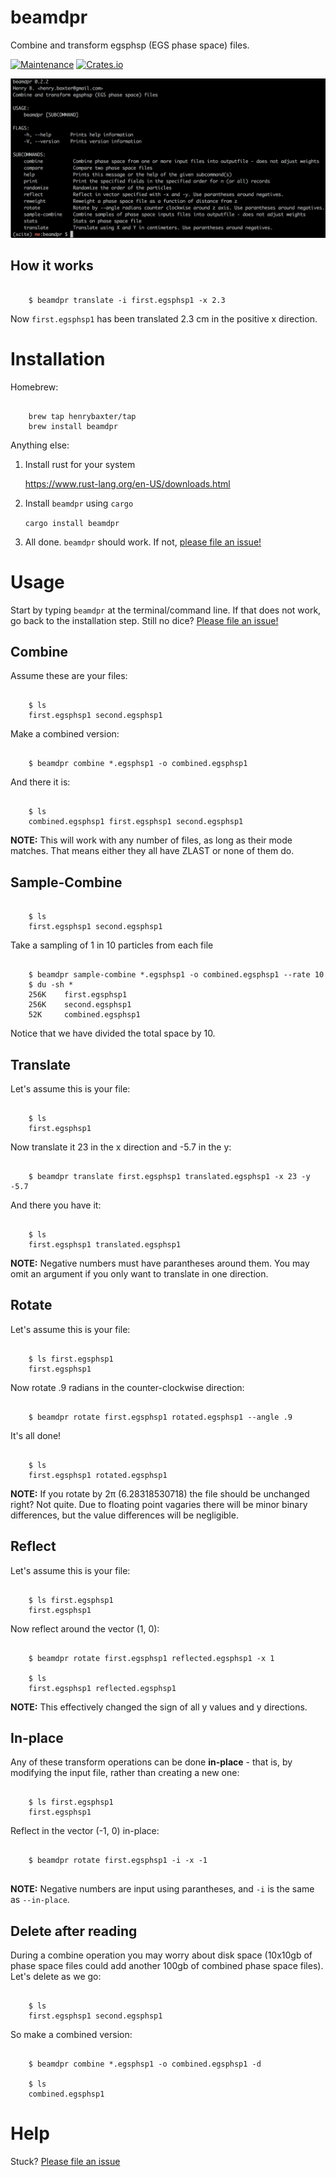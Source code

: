 # beamdpr

Combine and transform egsphsp (EGS phase space) files.

[![Maintenance](https://img.shields.io/badge/Maintained%3F-yes-green.svg)](https://github.com/henrybaxter/beamdpr/graphs/commit-activity)
[![Crates.io](https://img.shields.io/crates/v/beamdpr.svg)](https://crates.io/crates/beamdpr)

![Basic usage screenshot](screenshots/basic.png)

## How it works

```

    $ beamdpr translate -i first.egsphsp1 -x 2.3

```

Now `first.egsphsp1` has been translated 2.3 cm in the positive x direction.

# Installation

Homebrew:

```

    brew tap henrybaxter/tap
    brew install beamdpr

```

Anything else:

1. Install rust for your system

   https://www.rust-lang.org/en-US/downloads.html

2. Install `beamdpr` using `cargo`

   `cargo install beamdpr`

3. All done. `beamdpr` should work. If not, [please file an issue!](https://github.com/henrybaxter/beamdpr/issues/new>)

# Usage

Start by typing `beamdpr` at the terminal/command line. If that does not work, go back to the installation step. Still no dice? [Please file an issue!](https://github.com/henrybaxter/beamdpr/issues/new)

## Combine

Assume these are your files:

```

    $ ls
    first.egsphsp1 second.egsphsp1

```

Make a combined version:

```

    $ beamdpr combine *.egsphsp1 -o combined.egsphsp1

```

And there it is:

```

    $ ls
    combined.egsphsp1 first.egsphsp1 second.egsphsp1

```

**NOTE:** This will work with any number of files, as long as their mode matches. That means either they all have ZLAST or none of them do.

## Sample-Combine

```

    $ ls
    first.egsphsp1 second.egsphsp1

```

Take a sampling of 1 in 10 particles from each file

```

    $ beamdpr sample-combine *.egsphsp1 -o combined.egsphsp1 --rate 10
    $ du -sh *
    256K    first.egsphsp1
    256K    second.egsphsp1
    52K     combined.egsphsp1

```

Notice that we have divided the total space by 10.

## Translate

Let's assume this is your file:

```

    $ ls
    first.egsphsp1

```

Now translate it 23 in the x direction and -5.7 in the y:

```

    $ beamdpr translate first.egsphsp1 translated.egsphsp1 -x 23 -y -5.7

```

And there you have it:

```

    $ ls
    first.egsphsp1 translated.egsphsp1

```

**NOTE:** Negative numbers must have parantheses around them. You may omit an argument if you only want to translate in one direction.

## Rotate

Let's assume this is your file:

```

    $ ls first.egsphsp1
    first.egsphsp1

```

Now rotate .9 radians in the counter-clockwise direction:

```

    $ beamdpr rotate first.egsphsp1 rotated.egsphsp1 --angle .9

```

It's all done!

```

    $ ls
    first.egsphsp1 rotated.egsphsp1

```

**NOTE:** If you rotate by 2π (6.28318530718) the file should be unchanged right? Not quite. Due to floating point vagaries there will be minor binary differences, but the value differences will be negligible.

## Reflect

Let's assume this is your file:

```

    $ ls first.egsphsp1
    first.egsphsp1

```

Now reflect around the vector (1, 0):

```

    $ beamdpr rotate first.egsphsp1 reflected.egsphsp1 -x 1

    $ ls
    first.egsphsp1 reflected.egsphsp1

```

**NOTE:** This effectively changed the sign of all y values and y directions.

## In-place

Any of these transform operations can be done **in-place** - that is, by modifying the input file, rather than creating a new one:

```

    $ ls first.egsphsp1
    first.egsphsp1

```

Reflect in the vector (-1, 0) in-place:

```

    $ beamdpr rotate first.egsphsp1 -i -x -1


```

**NOTE:** Negative numbers are input using parantheses, and `-i` is the same as `--in-place`.

## Delete after reading

During a combine operation you may worry about disk space (10x10gb of phase space files could add another 100gb of combined phase space files). Let's delete as we go:

```

    $ ls
    first.egsphsp1 second.egsphsp1

```

So make a combined version:

```

    $ beamdpr combine *.egsphsp1 -o combined.egsphsp1 -d

    $ ls
    combined.egsphsp1

```

# Help

Stuck? [Please file an issue](https://github.com/henrybaxter/beamdpr/issues/new>)
